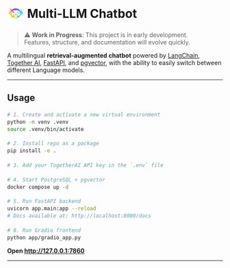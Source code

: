 # <img src="assets/logo.png" width="40" style="vertical-align: middle;"/> Multi-LLM Chatbot

> ⚠️ **Work in Progress**: This project is in early development.  
> Features, structure, and documentation will evolve quickly.

A multilingual **retrieval-augmented chatbot** powered by [LangChain](https://github.com/langchain-ai/langchain), [Together AI](https://github.com/togethercomputer/together-python), [FastAPI](https://fastapi.tiangolo.com/), and [pgvector](https://github.com/pgvector/pgvector), with the ability to easily switch between different Language models.


---

## Usage

```bash
# 1. Create and activate a new virtual environment
python -m venv .venv
source .venv/bin/activate

# 2. Install repo as a package
pip install -e .

# 3. Add your TogetherAI API key in the `.env` file

# 4. Start PostgreSQL + pgvector
docker compose up -d

# 5. Run FastAPI backend
uvicorn app.main:app --reload
# Docs available at: http://localhost:8000/docs

# 6. Run Gradio frontend
python app/gradio_app.py
```
**Open http://127.0.0.1:7860**

---
<!--
<h4 style="text-align: center;">Model Selection</h4>

<p align="center">
  <img src="assets/demo_llms.png" alt="Model Selection" width="350"/>
</p>

<h4 style="text-align: center;">Multilingual Multi‑Model Chatbot Demo v0.1.0</h4>

<p align="center">
  <img src="assets/demo_v0.1.0.png" alt="Demo" width="350"/>
</p>
-->
